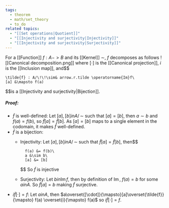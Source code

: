 ```yaml
---
tags:
  - theorem
  - math/set_theory
  - to_do
related topics:
  - "[[Set operations|Quotient]]"
  - "[[Injectivity and surjectivity|Injectivity]]"
  - "[[Injectivity and surjectivity|Surjectivity]]"
---
```

For a [[Function]] $f:A -> B$ and its [[Kernel]] $\sim$, $f$ decomposes as follows
![[Canonical decomposition.png]]
where $[\cdot]$ is the [[Canonical projection]], $i$ is the [[Inclusion map]], and$$

	\tilde{f} : A/\!\!\sim& arrow.r.tilde \operatorname{Im}f\
	[a] &\mapsto f(a)

$$is a [[Injectivity and surjectivity|Bijection]].
##### Proof:
- $\tilde{f}$ is well-defined:
	Let $[a],[b] in A/\!\!\sim$ such that $[a]=[b]$, then $a\sim b$ and $f(a)=f(b)$, so $\tilde{f}[a]=\tilde{f}[b]$. As $[a]=[b]$ maps to a single element in the codomain, it makes $\tilde{f}$ well-defined.
- $\tilde{f}$ is a bijection:
	- Injectivity:
		Let $[a],[b] in A/\!\!\sim$ such that $\tilde{f}[a]=\tilde{f}[b]$, then$$
		
			f(a) &= f(b)\
			a &\sim b\
			[a] &= [b]
		
		$$
		So $\tilde{f}$ is injective
	- Surjectivity:
		Let $b in \operatorname{Im}f$, then by definition of $\operatorname{Im}$, $f(a)=b$ for some $a in A$. So $\tilde{f}[a]=b$ making $\tilde{f}$ surjective.
- $i\tilde{f}[\cdot]=f$:
	Let $a in A$, then $a\overset{[\cdot]}{\mapsto}[a]\overset{\tilde{f}}{\mapsto} f(a) \overset{i}{\mapsto} f(a)$ so $i\tilde{f}[\cdot]=f$.